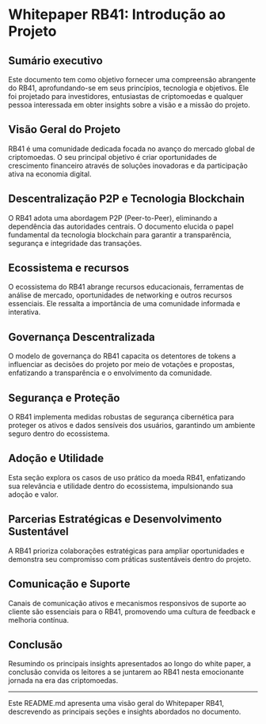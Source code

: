 # Whitepaper RB41: Introdução ao Projeto

## Sumário executivo

Este documento tem como objetivo fornecer uma compreensão abrangente do RB41, aprofundando-se em seus princípios, tecnologia e objetivos. Ele foi projetado para investidores, entusiastas de criptomoedas e qualquer pessoa interessada em obter insights sobre a visão e a missão do projeto.

## Visão Geral do Projeto

RB41 é uma comunidade dedicada focada no avanço do mercado global de criptomoedas. O seu principal objetivo é criar oportunidades de crescimento financeiro através de soluções inovadoras e da participação ativa na economia digital.

## Descentralização P2P e Tecnologia Blockchain

O RB41 adota uma abordagem P2P (Peer-to-Peer), eliminando a dependência das autoridades centrais. O documento elucida o papel fundamental da tecnologia blockchain para garantir a transparência, segurança e integridade das transações.

## Ecossistema e recursos

O ecossistema do RB41 abrange recursos educacionais, ferramentas de análise de mercado, oportunidades de networking e outros recursos essenciais. Ele ressalta a importância de uma comunidade informada e interativa.

## Governança Descentralizada

O modelo de governança do RB41 capacita os detentores de tokens a influenciar as decisões do projeto por meio de votações e propostas, enfatizando a transparência e o envolvimento da comunidade.

## Segurança e Proteção

O RB41 implementa medidas robustas de segurança cibernética para proteger os ativos e dados sensíveis dos usuários, garantindo um ambiente seguro dentro do ecossistema.

## Adoção e Utilidade

Esta seção explora os casos de uso prático da moeda RB41, enfatizando sua relevância e utilidade dentro do ecossistema, impulsionando sua adoção e valor.

## Parcerias Estratégicas e Desenvolvimento Sustentável

A RB41 prioriza colaborações estratégicas para ampliar oportunidades e demonstra seu compromisso com práticas sustentáveis dentro do projeto.

## Comunicação e Suporte

Canais de comunicação ativos e mecanismos responsivos de suporte ao cliente são essenciais para o RB41, promovendo uma cultura de feedback e melhoria contínua.

## Conclusão

Resumindo os principais insights apresentados ao longo do white paper, a conclusão convida os leitores a se juntarem ao RB41 nesta emocionante jornada na era das criptomoedas.

---

Este README.md apresenta uma visão geral do Whitepaper RB41, descrevendo as principais seções e insights abordados no documento.